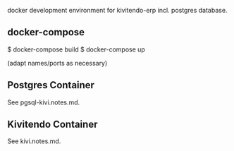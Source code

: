 docker development environment for kivitendo-erp incl. postgres database.

## docker-compose

  $ docker-compose build
  $ docker-compose up

(adapt names/ports as necessary)

## Postgres Container

See pgsql-kivi.notes.md.

## Kivitendo Container

See kivi.notes.md.
